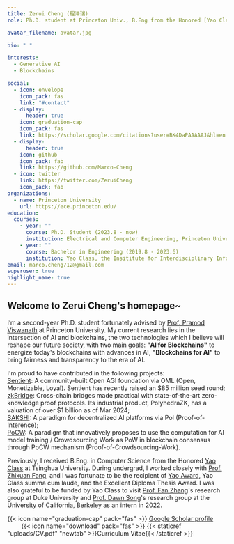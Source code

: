```yaml
---
title: Zerui Cheng (程泽瑞)
role: Ph.D. student at Princeton Univ., B.Eng from the Honored [Yao Class](https://iiis.tsinghua.edu.cn/en/yaoclass/) of Tsinghua University

avatar_filename: avatar.jpg

bio: " "

interests:
  - Generative AI
  - Blockchains

social:
  - icon: envelope
    icon_pack: fas
    link: "#contact"
  - display:
      header: true
    icon: graduation-cap
    icon_pack: fas
    link: https://scholar.google.com/citations?user=BK4DaPAAAAAJ&hl=en
  - display:
      header: true
    icon: github
    icon_pack: fab
    link: https://github.com/Marco-Cheng
  - icon: twitter
    link: https://twitter.com/ZeruiCheng
    icon_pack: fab
organizations:
  - name: Princeton University
    url: https://ece.princeton.edu/
education:
  courses:
    - year: ""
      course: Ph.D. Student (2023.8 - now)
      institution: Electrical and Computer Engineering, Princeton University
    - year: ""
      course: Bachelor in Engineering (2019.8 - 2023.6)
      institution: Yao Class, the Insititute for Interdisciplinary Information Sciences (IIIS), Tsinghua University
email: marco.cheng712@gmail.com
superuser: true
highlight_name: true
---
```

## Welcome to Zerui Cheng's homepage~

  I’m a second-year Ph.D. student fortunately advised by [Prof. Pramod Viswanath](https://ece.princeton.edu/people/pramod-viswanath) at Princeton University. My current research lies in the intersection of AI and blockchains, the two technologies which I believe will reshape our future society, with two main goals: **"AI for Blockchains"** to energize today's blockchains with advances in AI, **"Blockchains for AI"** to bring fairness and transparency to the era of AI. <br/> 
  
  I'm proud to have contributed in the following projects: <br/> 
  [Sentient](https://sentient.foundation/): A community-built Open AGI foundation via OML (Open, Monetizable, Loyal). Sentient has recently raised an $85 million seed round;<br/> 
  [zkBridge](https://www.zkbridge.com/): Cross-chain bridges made practical with state-of-the-art zero-knowledge proof protocols. Its industrial product, PolyhedraZK, has a valuation of over $1 billion as of Mar 2024;<br/> 
  [SAKSHI](https://arxiv.org/pdf/2307.16562): A paradigm for decentralized AI platforms via PoI (Proof-of-Interence);<br/> 
  [PoCW](https://arxiv.org/pdf/2211.06669): A paradigm that innovatively proposes to use the computation for AI model training / Crowdsourcing Work as PoW in blockchain consensus through PoCW mechanism (Proof-of-Crowdsourcing-Work).<br/> 

  Previously, I received B.Eng. in Computer Science from the Honored [Yao Class](https://iiis.tsinghua.edu.cn/en/yaoclass/) at Tsinghua University. During undergrad, I worked closely with [Prof. Zhixuan Fang](https://people.iiis.tsinghua.edu.cn/~fang/index.html), and I was fortunate to be the recipient of [Yao Award](https://iiis.tsinghua.edu.cn/en/list-673-1.html), Yao Class summa cum laude, and the Excellent Diploma Thesis Award.  I was also grateful to be funded by Yao Class to visit [Prof. Fan Zhang](https://www.fanzhang.me/)'s research group at Duke University and [Prof. Dawn Song](https://dawnsong.io/)'s research group at the University of California, Berkeley as an intern in 2022. <br/>

  {{< icon name="graduation-cap" pack="fas" >}} [Google Scholar profile](https://scholar.google.com/citations?user=BK4DaPAAAAAJ&hl=en&oi=ao) &emsp; &emsp; &emsp;{{< icon name="download" pack="fas" >}}  {{< staticref "uploads/CV.pdf" "newtab" >}}Curriculum Vitae{{< /staticref >}}
                                      